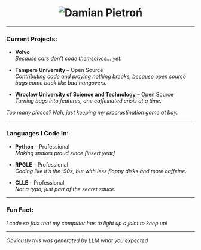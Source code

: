 <b><p align="center">
<h1 align="center">
  <img src="https://github.com/neuropython/neuropython/blob/main/damian.svg" alt="Damian Pietroń" />
</h1>
</p></b>

---

### Current Projects:

- **Volvo**  
  *Because cars don’t code themselves… yet.*
  
- **Tampere University** – Open Source  
  *Contributing code and praying nothing breaks, because open source bugs come back like bad hangovers.*

- **Wroclaw University of Science and Technology** – Open Source  
  *Turning bugs into features, one caffeinated crisis at a time.*

*Too many places? Nah, just keeping my procrastination game at bay.*

---

### Languages I Code In:

- **Python** – Professional  
  *Making snakes proud since [insert year]*

- **RPGLE** – Professional  
  *Coding like it’s the '90s, but with less floppy disks and more caffeine.*

- **CLLE** – Professional  
  *Not a typo, just part of the secret sauce.*

---

### Fun Fact:
*I code so fast that my computer has to light up a joint to keep up!*

---
*Obviously this was generated by LLM what you expected*
<p align="center"></p>



